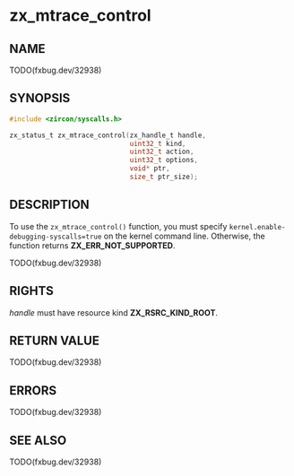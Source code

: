 # zx_mtrace_control

## NAME

<!-- Contents of this heading updated by update-docs-from-fidl, do not edit. -->

TODO(fxbug.dev/32938)

## SYNOPSIS

<!-- Contents of this heading updated by update-docs-from-fidl, do not edit. -->

```c
#include <zircon/syscalls.h>

zx_status_t zx_mtrace_control(zx_handle_t handle,
                              uint32_t kind,
                              uint32_t action,
                              uint32_t options,
                              void* ptr,
                              size_t ptr_size);
```

## DESCRIPTION

To use the `zx_mtrace_control()` function, you must specify
`kernel.enable-debugging-syscalls=true` on the kernel command line. Otherwise,
the function returns **ZX_ERR_NOT_SUPPORTED**.

TODO(fxbug.dev/32938)

## RIGHTS

<!-- Contents of this heading updated by update-docs-from-fidl, do not edit. -->

*handle* must have resource kind **ZX_RSRC_KIND_ROOT**.

## RETURN VALUE

TODO(fxbug.dev/32938)

## ERRORS

TODO(fxbug.dev/32938)

## SEE ALSO


TODO(fxbug.dev/32938)
